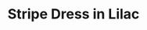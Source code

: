 ---
title: Stripe Dress in Lilac
permalink: /catalog/stripe-dress-in-lilac
layout: item
price: 5,000
description: Made of soft and natural nude cotton fabric, which feels really nice on your skin. The bottom has a top layer made of subtle transparent net. Loose silhouette gives comfort and freedom of movement. The collar has a button closure on the back.
composition: 90% cotton, 5% polyester, 5% viscose
sizes: Available in two sizes (S, M)  
---